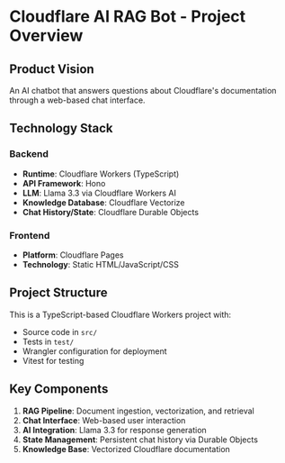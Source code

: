 # Cloudflare AI RAG Bot - Project Overview

## Product Vision
An AI chatbot that answers questions about Cloudflare's documentation through a web-based chat interface.

## Technology Stack

### Backend
- **Runtime**: Cloudflare Workers (TypeScript)
- **API Framework**: Hono
- **LLM**: Llama 3.3 via Cloudflare Workers AI
- **Knowledge Database**: Cloudflare Vectorize
- **Chat History/State**: Cloudflare Durable Objects

### Frontend
- **Platform**: Cloudflare Pages
- **Technology**: Static HTML/JavaScript/CSS

## Project Structure
This is a TypeScript-based Cloudflare Workers project with:
- Source code in `src/`
- Tests in `test/`
- Wrangler configuration for deployment
- Vitest for testing

## Key Components
1. **RAG Pipeline**: Document ingestion, vectorization, and retrieval
2. **Chat Interface**: Web-based user interaction
3. **AI Integration**: Llama 3.3 for response generation
4. **State Management**: Persistent chat history via Durable Objects
5. **Knowledge Base**: Vectorized Cloudflare documentation